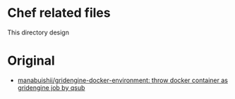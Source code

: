 # Chef related files

This directory design

# Original

* [manabuishii/gridengine-docker-environment: throw docker container as gridengine job by qsub](https://github.com/manabuishii/gridengine-docker-environment)
